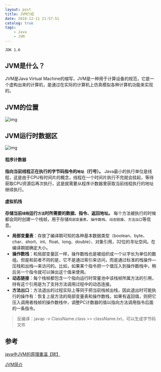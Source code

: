 ```yaml
---
layout: post
title: JVM介绍
date: 2018-12-11 21:57:51
catalog: true
tags:
    - Java
    - JVM
---
```


`JDK 1.6`

## JVM是什么？

JVM是Java Virtual Machine的缩写，JVM是一种用于计算设备的规范，它是一个虚构出来的计算机，是通过在实际的计算机上仿真模拟各种计算机功能来实现的。

## JVM的位置

![img](../../../../img/in-post/post-java/jdk.jpg)

## JVM运行时数据区

![img](../../../../img/in-post/post-java/jvm.jpg)

#### 程序计数器

**指向当前线程正在执行的字节码指令的`地址`（行号）。** Java最小的执行单位是线程，这是由于CPU有时间片的概念，线程在一个时间片执行不完就会挂起，等待获取CPU资源后再次执行，这是就需要从程序计数器里获取当前线程执行的地址继续执行。

#### 虚拟机栈

**存储当前`线程`运行`方法`时所需要的数据、指令、返回地址。**
每个方法被执行的时候都会同时创建一个栈帧，用于存储`局部变量表`、`操作数栈`、`动态链接`、`方法出口`等信息。

- **局部变量表**：存放了编译期可知的各种基本数据类型（boolean、byte、char、short、int、float、long、double）、对象引用，32位的寻址空间。在编译期就确定大小。
- **操作数栈**：和局部变量区一样，操作数栈也是被组织成一个以字长为单位的数组。但是和前者不同的是，它不是通过索引来访问，而是通过标准的栈操作—压栈和出栈—来访问的。比如，如果某个指令把一个值压入到操作数栈中，稍后另一个指令就可以弹出这个值来使用。
- **动态链接**：每个栈帧都包含一个指向运行时常量池中该栈帧所属方法的引用，持有这个引用是为了支持方法调用过程中的动态连接。
- **方法出口**：方法退出的过程实际上等同于把当前栈帧出栈，因此退出时可能执行的操作有：恢复上层方法的局部变量表和操作数栈，如果有返回值，则把它压入调用者栈帧的操作数栈中，调整PC计数器的值以指向方法调用指令后面的一条指令。

> 反编译：javap -v ClassName.class >> className.txt，可以生成字节码文件

## 参考

[java中JVM的原理重温【转】](https://www.cnblogs.com/eastday/p/8124580.html)

[JVM简介](https://www.cnblogs.com/of-fanruice/p/7683308.html)